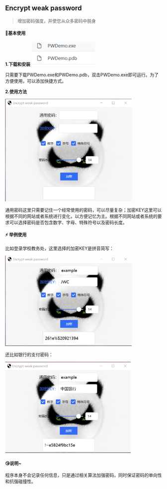 ## Encrypt weak password

> 增加密码强度，并使您从众多密码中脱身

#### 🚀基本使用

**1.下载和安装**
<img src=".\images\image-20201008134435142.png" alt="image-20201008150708322" style="zoom:80%;" />

只需要下载PWDemo.exe和PWDemo.pdb，双击PWDemo.exe即可运行。为了方便使用，可以添加快捷方式。

**2.使用方法**

<img src=".\images\image-20201008134954881.png" alt="image-20201008134954881" style="zoom: 67%;" />

通用密码这里只需要记住一个经常使用的密码，可以尽量复杂；加密KEY这里可以根据不同的网站或者系统进行变化，以方便记忆为主。根据不同网站或者系统的要求可以选择密码是否包含数字、字母、特殊符号以及密码长度。

#### ⚡️ 举例使用

比如登录学校教务处，这里选择的加密KEY是拼音简写：

<img src=".\images\image-20201008150708322.png" alt="image-20201008150708322" style="zoom:67%;" />

还比如银行的支付密码：

<img src=".\images\image-20201008150825253.png" alt="image-20201008150825253" style="zoom:67%;" />

#### 😘说明~

程序本身不会记录任何信息，只是通过相关算法加强密码，同时保证密码的单向性和抗强碰撞性。
